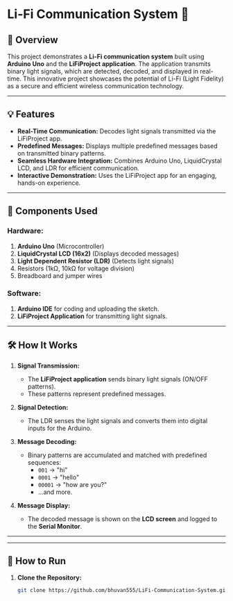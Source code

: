 # Li-Fi Communication System 🚀  

## 📖 Overview  
This project demonstrates a **Li-Fi communication system** built using **Arduino Uno** and the **LiFiProject application**. The application transmits binary light signals, which are detected, decoded, and displayed in real-time. This innovative project showcases the potential of Li-Fi (Light Fidelity) as a secure and efficient wireless communication technology.  

---

## 💡 Features  
- **Real-Time Communication:** Decodes light signals transmitted via the LiFiProject app.  
- **Predefined Messages:** Displays multiple predefined messages based on transmitted binary patterns.  
- **Seamless Hardware Integration:** Combines Arduino Uno, LiquidCrystal LCD, and LDR for efficient communication.  
- **Interactive Demonstration:** Uses the LiFiProject app for an engaging, hands-on experience.  

---

## 🔧 Components Used  
### Hardware:  
1. **Arduino Uno** (Microcontroller)  
2. **LiquidCrystal LCD (16x2)** (Displays decoded messages)  
3. **Light Dependent Resistor (LDR)** (Detects light signals)  
4. Resistors (1kΩ, 10kΩ for voltage division)  
5. Breadboard and jumper wires  

### Software:  
1. **Arduino IDE** for coding and uploading the sketch.  
2. **LiFiProject Application** for transmitting light signals.  

---

## 🛠️ How It Works  
1. **Signal Transmission:**  
   - The **LiFiProject application** sends binary light signals (ON/OFF patterns).  
   - These patterns represent predefined messages.  

2. **Signal Detection:**  
   - The LDR senses the light signals and converts them into digital inputs for the Arduino.  

3. **Message Decoding:**  
   - Binary patterns are accumulated and matched with predefined sequences:  
     - `001` → "hi"  
     - `0001` → "hello"  
     - `00001` → "how are you?"  
     - ...and more.  

4. **Message Display:**  
   - The decoded message is shown on the **LCD screen** and logged to the **Serial Monitor**.  

---


---

## 🚀 How to Run  
1. **Clone the Repository:**  
   ```bash  
   git clone https://github.com/bhuvan555/LiFi-Communication-System.git  
